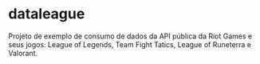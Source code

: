 # dataleague
Projeto de exemplo de consumo de dados da API pública da Riot Games e seus jogos: League of Legends, Team Fight Tatics, League of Runeterra e Valorant.
